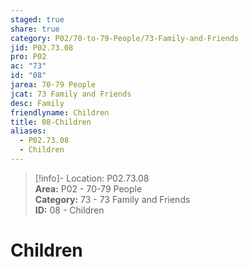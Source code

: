 ```yaml
---  
staged: true  
share: true  
category: P02/70-to-79-People/73-Family-and-Friends  
jid: P02.73.08  
pro: P02  
ac: "73"  
id: "08"  
jarea: 70-79 People  
jcat: 73 Family and Friends  
desc: Family  
friendlyname: Children  
title: 08-Children  
aliases:  
  - P02.73.08  
  - Children  
---  
```

  
>[!info]- Location: P02.73.08  
>**Area:** P02 - 70-79 People  
>**Category:** 73 - 73 Family and Friends  
>**ID:** 08 - Children  
  
# Children  
